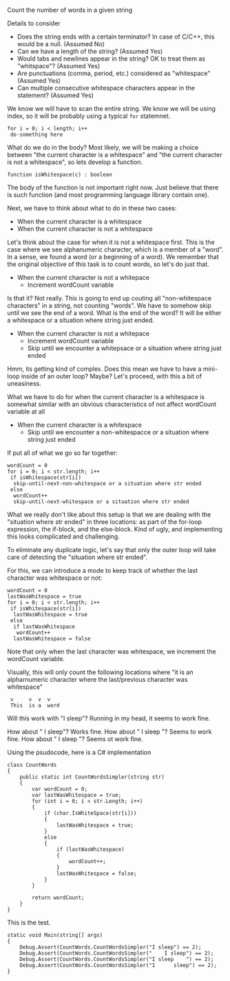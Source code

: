 Count the number of words in a given string

Details to consider
- Does the string ends with a certain terminator? In case of C/C++, this would be a null. (Assumed No)
- Can we have a length of the string? (Assumed Yes)
- Would tabs and newlines appear in the string? OK to treat them as "whitspace"? (Assumed Yes)
- Are punctuations (comma, period, etc.) considered as "whitespace" (Assumed Yes)
- Can multiple consecutive whitespace characters appear in the statement? (Assumed Yes)

We know we will have to scan the entire string. We know we will be using index, so it will be probably using a typical `for` statemnet.

```
for i = 0; i < length; i++
 do-something here
```

What do we do in the body? Most likely, we will be making a choice between "the current character is a whitespace" and "the current character is not a whitespace", so lets develop a function.

```
function isWhitespace(c) : boolean
```

The body of the function is not important right now. Just believe that there is such function (and most programming language library contain one).

Next, we have to think about what to do in these two cases:
* When the current character is a whitespace
* When the current character is not a whitespace

Let's think about the case for when it is not a whitespace first. This is the case where we see alphanumeric character, which is a member of a "word". In a sense, we found a word (or a beginning of a word). We remember that the original objective of this task is to count words, so let's do just that.

* When the current character is not a whitepace
    * Increment wordCount variable

Is that it? Not really. This is going to end up couting all "non-whitespace characters" in a string, not counting "words". We have to somehow skip until we see the end of a word. What is the end of the word? It will be either a whitespace or a situation where string just ended.

* When the current character is not a whitepace
    * Increment wordCount variable
    * Skip until we encounter a whitepsace or a situation where string just ended

Hmm, its getting kind of complex. Does this mean we have to have a mini-loop inside of an outer loop? Maybe? Let's proceed, with this a bit of uneasiness.

What we have to do for when the current character is a whitespace is somewhat similar with an obvious characteristics of not affect wordCount variable at all

* When the current character is a whitespace
    * Skip until we encounter a non-whitespacce or a situation where string just ended

If put all of what we go so far together:


```
wordCount = 0
for i = 0; i < str.length; i++
 if isWhitespace(str[i])
  skip-until-next-non-whitespace or a situation where str ended
 else
  wordCount++
  skip-until-next-whitespace or a situation where str ended
```

What we really don't like about this setup is that we are dealing with the "situation where str ended" in three locations: as part of the for-loop expression, the if-block, and the else-block. Kind of ugly, and implementing this looks complicated and challenging.

To eliminate any duplicate logic, let's say that only the outer loop will take care of detecting the "situation where str ended". 

For this, we can introduce a mode to keep track of whether the last character was whitespace or not:

```
wordCount = 0
lastWasWhitespace = true
for i = 0; i < str.length; i++
 if isWhitespace(str[i])
  lastWasWhitespace = true
 else
  if lastWasWhitespace
   wordCount++
  lastWasWhitespace = false
```

Note that only when the last character was whitespace, we increment the wordCount variable. 

Visually, this will only count the following locations where "it is an alpharnumeric character where the last/previous character was whitespace"

```
 v     v  v  v
 This  is a  word
```

Will this work with "I sleep"? Running in my head, it seems to work fine.

How about " I sleep"? Works fine.
How about " I sleep "? Seems to work fine.
How about "  I  sleep  "? Seems ot work fine.

Using the psudocode, here is a C# implementation


```
class CountWords
{
    public static int CountWordsSimpler(string str)
    {
        var wordCount = 0;
        var lastWasWhitespace = true;
        for (int i = 0; i < str.Length; i++)
        {
            if (char.IsWhiteSpace(str[i]))
            {
                lastWasWhitespace = true;
            }
            else
            {
                if (lastWasWhitespace)
                {
                    wordCount++;
                }
                lastWasWhitespace = false;
            }
        }

        return wordCount;
    }
}
```

This is the test.

```
static void Main(string[] args)
{
    Debug.Assert(CountWords.CountWordsSimpler("I sleep") == 2);
    Debug.Assert(CountWords.CountWordsSimpler("    I sleep") == 2);
    Debug.Assert(CountWords.CountWordsSimpler("I sleep    ") == 2);
    Debug.Assert(CountWords.CountWordsSimpler("I      sleep") == 2);            
}
```
